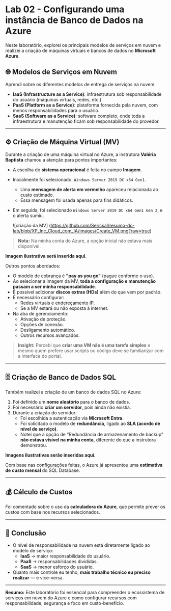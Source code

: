 # Lab 02 - Configurando uma instância de Banco de Dados na Azure

Neste laboratório, explorei os principais modelos de serviços em nuvem e realizei a criação de máquinas virtuais e bancos de dados no **Microsoft Azure**.

## 🌐 Modelos de Serviços em Nuvem

Aprendi sobre os diferentes modelos de entrega de serviços na nuvem:

- **IaaS (Infrastructure as a Service)**: infraestrutura sob responsabilidade do usuário (máquinas virtuais, redes, etc.).
- **PaaS (Platform as a Service)**: plataforma fornecida pela nuvem, com menos responsabilidades para o usuário.
- **SaaS (Software as a Service)**: software completo, onde toda a infraestrutura e manutenção ficam sob responsabilidade do provedor.

---

## ⚙️ Criação de Máquina Virtual (MV)

Durante a criação de uma máquina virtual no Azure, a instrutora **Valéria Baptista** chamou a atenção para pontos importantes:

- A escolha do **sistema operacional** é feita no campo **Imagem**.
- Inicialmente foi selecionado: `Windows Server 2019 DC x64 Gen1`.
  - Uma **mensagem de alerta em vermelho** apareceu relacionada ao custo estimado.
  - Essa mensagem foi usada apenas para fins didáticos.
- Em seguida, foi selecionado `Windows Server 2019 DC x64 Gen1 Gen 2`, e o alerta sumiu.

  ![criação da MV] (https://github.com/Sericsal/resumo-do-lab/blob/XP_Inc_Cloud_com_IA/images/Create_VM.png?raw=true)

> **Nota:** Na minha conta do Azure, a opção inicial não estava mais disponível.

**Imagem ilustrativa será inserida aqui.**

Outros pontos abordados:

- O modelo de cobrança é **"pay as you go"** (pague conforme o uso).
- Ao selecionar a imagem da MV, **toda a configuração e manutenção passam a ser minha responsabilidade**.
- É possível adicionar **discos extras (HDs)** além do que vem por padrão.
- É necessário configurar:
  - Redes virtuais e endereçamento IP.
  - Se a MV estará ou não exposta à internet.
- Na aba de gerenciamento:
  - Ativação de proteção.
  - Opções de conexão.
  - Desligamento automático.
  - Outros recursos avançados.

> **Insight:** Percebi que **criar uma VM não é uma tarefa simples** e mesmo quem prefere usar scripts ou código deve se familiarizar com a interface do portal.

---

## 🗄️ Criação de Banco de Dados SQL

Também realizei a criação de um banco de dados SQL no Azure:

1. Foi definido um **nome aleatório** para o banco de dados.
2. Foi necessário **criar um servidor**, pois ainda não existia.
3. Durante a criação do servidor:
   - Foi escolhida a autenticação via **Microsoft Entra**.
   - Foi solicitado o modelo de **redundância**, ligado ao **SLA (acordo de nível de serviço)**.
   - Notei que a opção de “Redundância de armazenamento de backup” **não estava visível na minha conta**, diferente do que a instrutora demonstrou.

**Imagens ilustrativas serão inseridas aqui.**

Com base nas configurações feitas, o Azure já apresentou uma **estimativa de custo mensal** do SQL Database.

---

## 💰 Cálculo de Custos

Foi comentado sobre o uso da **calculadora do Azure**, que permite prever os custos com base nos recursos selecionados.

---

## 🧠 Conclusão

- O nível de responsabilidade na nuvem está diretamente ligado ao modelo de serviço:
  - **IaaS** → maior responsabilidade do usuário.
  - **PaaS** → responsabilidades divididas.
  - **SaaS** → menor esforço do usuário.
- Quanto mais controle eu tenho, **mais trabalho técnico eu preciso realizar** — e vice-versa.

---

**Resumo:** Este laboratório foi essencial para compreender o ecossistema de serviços em nuvem do Azure e como configurar recursos com responsabilidade, segurança e foco em custo-benefício.
